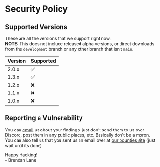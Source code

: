 # Security Policy

## Supported Versions

These are all the versions that we support right now.  
**NOTE:** This does not include released alpha versions, or direct downloads from the `development` branch or any other branch that isn't `main`.

| Version | Supported          |
| ------- | ------------------ |
| 2.0.x   | :white_check_mark: |
| 1.3.x   | :white_check_mark: |
| 1.2.x   | :x:                |
| 1.1.x   | :x:                |
| 1.0.x   | :x:                |

## Reporting a Vulnerability

You can [email](mailto:me@brndnln.dev?cc=brycebauer@bluebeargreen.tech&subject=%F0%9F%90%9B%20Security%20Issue%20in%20vexico%2Fspookvooper-api&body=This%20is%20a%20security%20issue%20email.%0D%0A%0D%0APlease%20describe%20the%20issue%20and%20include%3A%0D%0A-%20Screenshots%0D%0A-%20Code%20Snippets%0D%0A-%20Examples%20of%20how%20an%20enterprising%20individual%20could%20use%20this%20to%20their%20advantage%0D%0A-%20Pictures%20of%20cats%20(they%20are%20always%20fun)%0D%0A%0D%0AThank%20you%20for%20showing%20enough%20interest%20in%20our%20software%2C%20and%20more%20importantly%2C%20thank%20you%20for%20breaking%20it.%0D%0AHappy%20Hacking!%0D%0A-%20Brendan)
us about your findings, just don't send them to us over Discord, post them in any public places, etc.
Basically don't be a moron. You can also tell us that you sent us an email over at [our bounties site](https://bounties.vexi.cc) (just wait until its done)

Happy Hacking!  
 \- Brendan Lane
